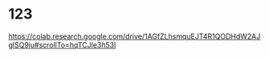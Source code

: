 # 123
https://colab.research.google.com/drive/1AGfZLhsmquEJT4R1QODHdW2AJglSQ9ju#scrollTo=hqTCJle3h53l

